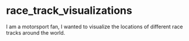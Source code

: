 # race_track_visualizations
I am a motorsport fan,  I wanted to visualize the locations of different race tracks around the world. 

